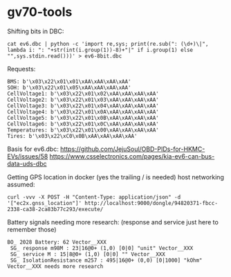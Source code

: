 # gv70-tools


Shifting bits in DBC:
```
cat ev6.dbc | python -c 'import re,sys; print(re.sub(": (\d+)\|", lambda i: ": "+str(int(i.group(1))-8)+"|" if i.group(1) else "",sys.stdin.read()))' > ev6-8bit.dbc
```

Requests:
```
BMS: b'\x03\x22\x01\x01\xAA\xAA\xAA\xAA'
SOH: b'\x03\x22\x01\x05\xAA\xAA\xAA\xAA'
CellVoltage1: b'\x03\x22\x01\x02\xAA\xAA\xAA\xAA'
CellVoltage2: b'\x03\x22\x01\x03\xAA\xAA\xAA\xAA'
CellVoltage3: b'\x03\x22\x01\x04\xAA\xAA\xAA\xAA'
CellVoltage4: b'\x03\x22\x01\x0A\xAA\xAA\xAA\xAA'
CellVoltage5: b'\x03\x22\x01\x0B\xAA\xAA\xAA\xAA'
CellVoltage6: b'\x03\x22\x01\x0C\xAA\xAA\xAA\xAA'
Temperatures: b'\x03\x22\x01\x00\xAA\xAA\xAA\xAA'
Tires: b'\x03\x22\xC0\x0B\xAA\xAA\xAA\xAA'
```

Basis for ev6.dbc:
https://github.com/JejuSoul/OBD-PIDs-for-HKMC-EVs/issues/58
https://www.csselectronics.com/pages/kia-ev6-can-bus-data-uds-dbc


Getting GPS location in docker (yes the trailing / is needed) host networking assumed:
```
curl -vvv -X POST -H "Content-Type: application/json" -d '["ec2x.gnss_location"]' http://localhost:9000/dongle/94820371-fbcc-2338-ca38-2ca83b77c293/execute/
```

Battery signals needing more research: (response and service just here to remember those)
```
BO_ 2028 Battery: 62 Vector__XXX
 SG_ response m98M : 23|16@0+ (1,0) [0|0] "unit" Vector__XXX
 SG_ service M : 15|8@0+ (1,0) [0|0] "" Vector__XXX
 SG_ IsolationResistance m257 : 495|16@0+ (0,0) [0|1000] "kOhm" Vector__XXX needs more research
```